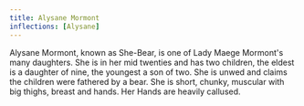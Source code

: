 ```yaml
---
title: Alysane Mormont
inflections: [Alysane]
---
```


Alysane Mormont, known as She-Bear, is one of Lady Maege Mormont's many daughters. She is in her mid twenties and has two children, the eldest is a daughter of nine, the youngest a son of two. She is unwed and claims the children were fathered by a bear. She is short, chunky, muscular with big thighs, breast and hands. Her Hands are heavily callused. 


